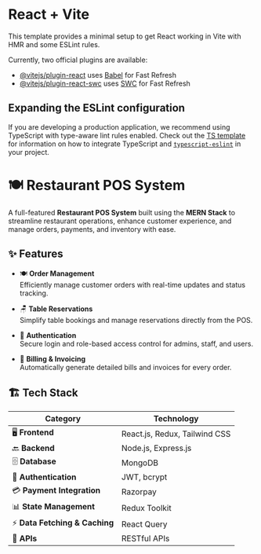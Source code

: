# React + Vite

This template provides a minimal setup to get React working in Vite with HMR and some ESLint rules.

Currently, two official plugins are available:

- [@vitejs/plugin-react](https://github.com/vitejs/vite-plugin-react/blob/main/packages/plugin-react) uses [Babel](https://babeljs.io/) for Fast Refresh
- [@vitejs/plugin-react-swc](https://github.com/vitejs/vite-plugin-react/blob/main/packages/plugin-react-swc) uses [SWC](https://swc.rs/) for Fast Refresh

## Expanding the ESLint configuration

If you are developing a production application, we recommend using TypeScript with type-aware lint rules enabled. Check out the [TS template](https://github.com/vitejs/vite/tree/main/packages/create-vite/template-react-ts) for information on how to integrate TypeScript and [`typescript-eslint`](https://typescript-eslint.io) in your project.

# 🍽️ **Restaurant POS System**

A full-featured **Restaurant POS System** built using the **MERN Stack** to streamline restaurant operations, enhance customer experience, and manage orders, payments, and inventory with ease.

## ✨ **Features**

- 🍽️ **Order Management**  
  Efficiently manage customer orders with real-time updates and status tracking.

- 🪑 **Table Reservations**  
  Simplify table bookings and manage reservations directly from the POS.

- 🔐 **Authentication**  
  Secure login and role-based access control for admins, staff, and users.

- 🧾 **Billing & Invoicing**  
  Automatically generate detailed bills and invoices for every order.

## 🏗️ **Tech Stack**

| **Category**                   | **Technology**                |
| ------------------------------ | ----------------------------- |
| 🖥️ **Frontend**                | React.js, Redux, Tailwind CSS |
| 🔙 **Backend**                 | Node.js, Express.js           |
| 🗄️ **Database**                | MongoDB                       |
| 🔐 **Authentication**          | JWT, bcrypt                   |
| 💳 **Payment Integration**     | Razorpay                      |
| 📊 **State Management**        | Redux Toolkit                 |
| ⚡ **Data Fetching & Caching** | React Query                   |
| 🔗 **APIs**                    | RESTful APIs                  |
